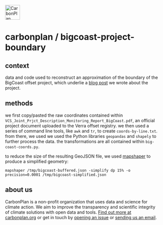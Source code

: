 <p align="left" >
<picture>
  <source media="(prefers-color-scheme: dark)" srcset="https://carbonplan-assets.s3.amazonaws.com/monogram/light-small.png">
  <img alt="CarbonPlan monogram." height="48" src="https://carbonplan-assets.s3.amazonaws.com/monogram/dark-small.png">
</picture>
</p>

# carbonplan / bigcoast-project-boundary

## context

data and code used to reconstruct an approximation of the boundary of the BigCoast offset project, which underlie a [blog post](https://carbonplan.org/blog/bigcoast-project-boundary) we wrote about the project.


## methods

we first copy/pasted the raw coordinates contained within `VCS_Joint_Prjct_Description_Monitoring_Report_BigCoast.pdf`, an official project document uploaded to the Verra offset registry. we then used a series of command line tools, like `awk` and `tr`, to create `coords-by-line.txt`. from there, we used we used the Python libraries `geopandas` and `shapely` to further process the data. the transformations are all contained within `big-coast-coords.py`. 

to reduce the size of the resulting GeoJSON file, we used [mapshaper](https://github.com/mbloch/mapshaper) to produce a simplified geometry: 

```
mapshaper /tmp/bigcoast-buffered.json -simplify dp 15% -o precision=0.0001 /tmp/bigcoast-simplified.json
```


## about us

CarbonPlan is a non-profit organization that uses data and science for climate action. We aim to improve the transparency and scientific integrity of climate solutions with open data and tools. [Find out more at carbonplan.org](https://carbonplan.org/) or get in touch by [opening an issue](https://github.com/carbonplan/extreme-heat/issues/new) or [sending us an email](mailto:hello@carbonplan.org).
